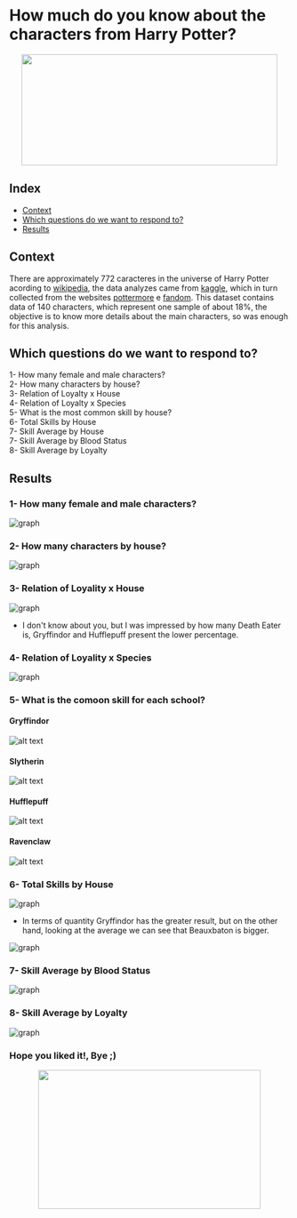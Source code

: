 



# How much do you know about the characters from Harry Potter?

<p align="center">
  <img width="460" height="200" src="image/header.jpg">
</p>


## Index

- [Context](#Context)
- [Which questions do we want to respond to?](#Context)
- [Results](#Results)


## Context
There are approximately 772 caracteres in the universe of Harry Potter acording to [wikipedia](https://en.wikipedia.org/wiki/List_of_Harry_Potter_characters), the data analyzes came from [kaggle](https://www.kaggle.com/gulsahdemiryurek/harry-potter-dataset), which in turn collected from the websites [pottermore](pottermore.com) e [fandom](https://harrypotter.fandom.com/wiki/Main_Page).
This dataset contains data of 140 characters, which represent one sample of about 18%, the objective is to know more details about the main characters, so was enough for this analysis.

## Which questions do we want to respond to?

1- How many female and male characters? <br>
2- How many characters by house? <br>
3- Relation of Loyalty x House <br>
4- Relation of Loyalty x Species <br>
5- What is the most common skill by house? <br>
6- Total Skills by House <br>
7- Skill Average by House <br>
7- Skill Average by Blood Status <br>
8- Skill Average by Loyalty <br>

## Results

### 1- How many female and male characters?

![graph](image/gender.png "gender.png")<br>

### 2- How many characters by house? <br>
![graph](image/house.png "house.png")<br>

### 3- Relation of Loyality x House <br>
![graph](image/house_loyalt.png "house_loyalt.png")<br>

- I don't know about you, but I was impressed by how many Death Eater is, Gryffindor and Hufflepuff present the lower percentage.

### 4- Relation of Loyality x Species <br>
![graph](image/specie_loyalt.png)<br>

### 5- What is the comoon skill for each school? <br>

#### Gryffindor
![alt text](image/gryffindor_wc.jpg "gryffindor_wc.jpg")

#### Slytherin
![alt text](image/slytherin_wc.jpg "slytherin_wc.jpg")

#### Hufflepuff
![alt text](image/hufflepuff_wc.jpg "hufflepuff_wc.jpg")

#### Ravenclaw
![alt text](image/ravenclaw_wc.jpg "ravenclaw_wc.jpg")


### 6- Total Skills by House <br>
![graph](image/hist_house.png "hist_house.png")<br>

- In terms of quantity Gryffindor has the greater result, but on the other hand, looking at the average we can see that Beauxbaton is bigger.

![graph](image/hist_avg_house.png "hist_avg_house.png")<br>

### 7- Skill Average by Blood Status <br>
![graph](image/hist_status.png "hist_status.png")<br>

### 8- Skill Average by Loyalty <br>
![graph](image/hist_loyalty.png "hist_loyalty.png")<br>


### Hope you liked it!, Bye ;)

<p align="center">
  <img width="400" height="250" src="image/goodbye-harrypotter.gif">
</p>